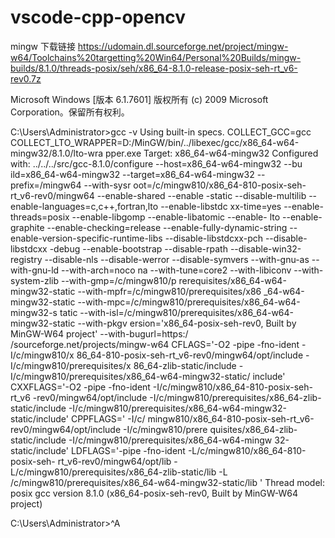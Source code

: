 # vscode-cpp-opencv


mingw 下载链接
https://udomain.dl.sourceforge.net/project/mingw-w64/Toolchains%20targetting%20Win64/Personal%20Builds/mingw-builds/8.1.0/threads-posix/seh/x86_64-8.1.0-release-posix-seh-rt_v6-rev0.7z

Microsoft Windows [版本 6.1.7601]
版权所有 (c) 2009 Microsoft Corporation。保留所有权利。

C:\Users\Administrator>gcc -v
Using built-in specs.
COLLECT_GCC=gcc
COLLECT_LTO_WRAPPER=D:/MinGW/bin/../libexec/gcc/x86_64-w64-mingw32/8.1.0/lto-wra
pper.exe
Target: x86_64-w64-mingw32
Configured with: ../../../src/gcc-8.1.0/configure --host=x86_64-w64-mingw32 --bu
ild=x86_64-w64-mingw32 --target=x86_64-w64-mingw32 --prefix=/mingw64 --with-sysr
oot=/c/mingw810/x86_64-810-posix-seh-rt_v6-rev0/mingw64 --enable-shared --enable
-static --disable-multilib --enable-languages=c,c++,fortran,lto --enable-libstdc
xx-time=yes --enable-threads=posix --enable-libgomp --enable-libatomic --enable-
lto --enable-graphite --enable-checking=release --enable-fully-dynamic-string --
enable-version-specific-runtime-libs --disable-libstdcxx-pch --disable-libstdcxx
-debug --enable-bootstrap --disable-rpath --disable-win32-registry --disable-nls
 --disable-werror --disable-symvers --with-gnu-as --with-gnu-ld --with-arch=noco
na --with-tune=core2 --with-libiconv --with-system-zlib --with-gmp=/c/mingw810/p
rerequisites/x86_64-w64-mingw32-static --with-mpfr=/c/mingw810/prerequisites/x86
_64-w64-mingw32-static --with-mpc=/c/mingw810/prerequisites/x86_64-w64-mingw32-s
tatic --with-isl=/c/mingw810/prerequisites/x86_64-w64-mingw32-static --with-pkgv
ersion='x86_64-posix-seh-rev0, Built by MinGW-W64 project' --with-bugurl=https:/
/sourceforge.net/projects/mingw-w64 CFLAGS='-O2 -pipe -fno-ident -I/c/mingw810/x
86_64-810-posix-seh-rt_v6-rev0/mingw64/opt/include -I/c/mingw810/prerequisites/x
86_64-zlib-static/include -I/c/mingw810/prerequisites/x86_64-w64-mingw32-static/
include' CXXFLAGS='-O2 -pipe -fno-ident -I/c/mingw810/x86_64-810-posix-seh-rt_v6
-rev0/mingw64/opt/include -I/c/mingw810/prerequisites/x86_64-zlib-static/include
 -I/c/mingw810/prerequisites/x86_64-w64-mingw32-static/include' CPPFLAGS=' -I/c/
mingw810/x86_64-810-posix-seh-rt_v6-rev0/mingw64/opt/include -I/c/mingw810/prere
quisites/x86_64-zlib-static/include -I/c/mingw810/prerequisites/x86_64-w64-mingw
32-static/include' LDFLAGS='-pipe -fno-ident -L/c/mingw810/x86_64-810-posix-seh-
rt_v6-rev0/mingw64/opt/lib -L/c/mingw810/prerequisites/x86_64-zlib-static/lib -L
/c/mingw810/prerequisites/x86_64-w64-mingw32-static/lib '
Thread model: posix
gcc version 8.1.0 (x86_64-posix-seh-rev0, Built by MinGW-W64 project)

C:\Users\Administrator>^A
